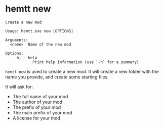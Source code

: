# hemtt new

<pre><code>Create a new mod

Usage: hemtt.exe new [OPTIONS] <name>

Arguments:
  &lt;name&gt;  Name of the new mod

Options:
    -h, --help
            Print help information (use `-h` for a summary)
</code></pre>

`hemtt new` is used to create a new mod. It will create a new folder with the name you provide, and create some starting files.

It will ask for:

- The full name of your mod
- The author of your mod
- The prefix of your mod
- The main prefix of your mod
- A license for your mod
